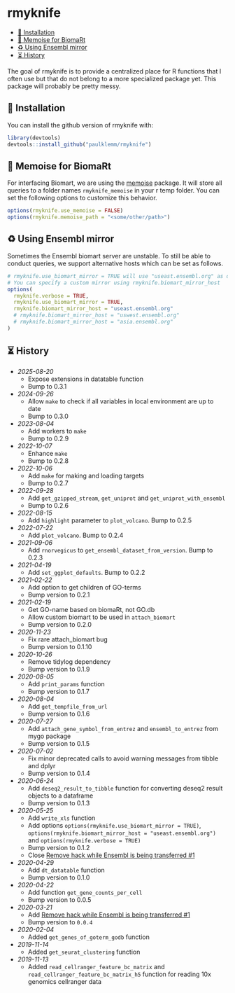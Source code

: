 # rmyknife

<!-- TOC depthFrom:2 -->

- [💾 Installation](#💾-installation)
- [🧠 Memoise for BiomaRt](#🧠-memoise-for-biomart)
- [♻️ Using Ensembl mirror](#♻️-using-ensembl-mirror)
- [⏳ History](#⏳-history)

<!-- /TOC -->

The goal of rmyknife is to provide a centralized place for R functions that I often use but that do not belong to a more specialized package yet.
This package will probably be pretty messy.

## 💾 Installation

You can install the github version of rmyknife with:

```r
library(devtools)
devtools::install_github("paulklemm/rmyknife")
```

## 🧠 Memoise for BiomaRt

For interfacing Biomart, we are using the [memoise](https://github.com/r-lib/memoise) package.
It will store all queries to a folder names `rmyknife_memoise` in your r temp folder.
You can set the following options to customize this behavior.

```r
options(rmyknife.use_memoise = FALSE)
options(rmyknife.memoise_path = "<some/other/path>")
```

## ♻️ Using Ensembl mirror

Sometimes the Ensembl biomart server are unstable.
To still be able to conduct queries, we support alternative hosts which can be set as follows.

```r
# rmyknife.use_biomart_mirror = TRUE will use "useast.ensembl.org" as default
# You can specify a custom mirror using rmyknife.biomart_mirror_host
options(
  rmyknife.verbose = TRUE,
  rmyknife.use_biomart_mirror = TRUE,
  rmyknife.biomart_mirror_host = "useast.ensembl.org"
  # rmyknife.biomart_mirror_host = "uswest.ensembl.org"
  # rmyknife.biomart_mirror_host = "asia.ensembl.org"
)

```

## ⏳ History

- _2025-08-20_
  - Expose extensions in datatable function
  - Bump to 0.3.1
- _2024-09-26_
  - Allow `make` to check if all variables in local environment are up to date
  - Bump to 0.3.0
- *2023-08-04*
  - Add workers to `make`
  - Bump to 0.2.9
- *2022-10-07*
  - Enhance `make`
  - Bump to 0.2.8
- *2022-10-06*
  - Add `make` for making and loading targets
  - Bump to 0.2.7
- *2022-09-28*
  - Add `get_gzipped_stream`, `get_uniprot` and `get_uniprot_with_ensembl`
  - Bump to 0.2.6
- *2022-08-15*
  - Add `highlight` parameter to `plot_volcano`. Bump to 0.2.5
- *2022-07-22*
  - Add `plot_volcano`. Bump to 0.2.4
- *2021-09-06*
  - Add `rnorvegicus` to `get_ensembl_dataset_from_version`. Bump to 0.2.3
- *2021-04-19*
  - Add `set_ggplot_defaults`. Bump to 0.2.2
- *2021-02-22*
  - Add option to get children of GO-terms
  - Bump version to 0.2.1
- *2021-02-19*
  - Get GO-name based on biomaRt, not GO.db
  - Allow custom biomart to be used in `attach_biomart`
  - Bump version to 0.2.0
- *2020-11-23*
  - Fix rare attach_biomart bug
  - Bump version to 0.1.10
- *2020-10-26*
  - Remove tidylog dependency
  - Bump version to 0.1.9
- *2020-08-05*
  - Add `print_params` function
  - Bump version to 0.1.7
- *2020-08-04*
  - Add `get_tempfile_from_url`
  - Bump version to 0.1.6
- *2020-07-27*
  - Add `attach_gene_symbol_from_entrez` and `ensembl_to_entrez` from mygo package
  - Bump version to 0.1.5
- *2020-07-02*
  - Fix minor deprecated calls to avoid warning messages from tibble and dplyr
  - Bump version to 0.1.4
- *2020-06-24*
  - Add `deseq2_result_to_tibble` function for converting deseq2 result objects to a dataframe
  - Bump version to 0.1.3
- *2020-05-25*
  - Add `write_xls` function
  - Add options `options(rmyknife.use_biomart_mirror = TRUE)`, `options(rmyknife.biomart_mirror_host = "useast.ensembl.org")` and `options(rmyknife.verbose = TRUE)`
  - Bump version to 0.1.2
  - Close [Remove hack while Ensembl is being transferred #1](https://github.com/paulklemm/rmyknife/issues/1)
- *2020-04-29*
  - Add `dt_datatable` function
  - Bump version to 0.1.0
- *2020-04-22*
  - Add function `get_gene_counts_per_cell`
  - Bump version to 0.0.5
- *2020-03-21*
  - Add [Remove hack while Ensembl is being transferred #1](https://github.com/paulklemm/rmyknife/issues/1)
  - Bump version to `0.0.4`
- *2020-02-04*
  - Added `get_genes_of_goterm_godb` function
- *2019-11-14*
  - Added `get_seurat_clustering` function
- *2019-11-13*
  - Added `read_cellranger_feature_bc_matrix` and `read_cellranger_feature_bc_matrix_h5` function for reading 10x genomics cellranger data
